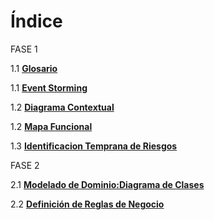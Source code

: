 # Índice
FASE 1

1.1 [**Glosario**](https://github.com/colosoler/UTN-DS25-Grupo-2-/blob/main/Documentacion/01%20-%20An%C3%A1lisis%20Inicial/1.1_glosario.md)

1.1 [**Event Storming**](https://github.com/colosoler/UTN-DS25-Grupo-2-/blob/main/Documentacion/01%20-%20An%C3%A1lisis%20Inicial/1.1_event_stoming.jpg)

1.2 [**Diagrama Contextual**](https://github.com/colosoler/UTN-DS25-Grupo-2-/blob/main/Documentacion/01%20-%20An%C3%A1lisis%20Inicial/1.2_diagrama_contextual.png) 

1.2 [**Mapa Funcional**](https://github.com/colosoler/UTN-DS25-Grupo-2-/blob/main/Documentacion/01%20-%20An%C3%A1lisis%20Inicial/1.2_mapa_funcional.jpg) 

1.3 [**Identificacion Temprana de Riesgos**](https://github.com/colosoler/UTN-DS25-Grupo-2-/blob/main/Documentacion/01%20-%20An%C3%A1lisis%20Inicial/1.3_identificacion_temprana_de_riesgos.png)

FASE 2

2.1 [**Modelado de Dominio:Diagrama de Clases**](https://github.com/colosoler/UTN-DS25-Grupo-2-/blob/main/Documentacion/02%20-%20Modelado%20de%20Dominio/2.1_diagrama_de_clases.png)

2.2 [**Definición de Reglas de Negocio**](https://github.com/colosoler/UTN-DS25-Grupo-2-/blob/main/Documentacion/02%20-%20Modelado%20de%20Dominio/2.2_definición_reglas_de_negocio.md)
 
